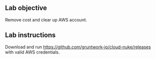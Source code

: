 ## Lab objective
Remove cost and clear up AWS account. 

## Lab instructions
Download and run https://github.com/gruntwork-io/cloud-nuke/releases with valid AWS credentials. 